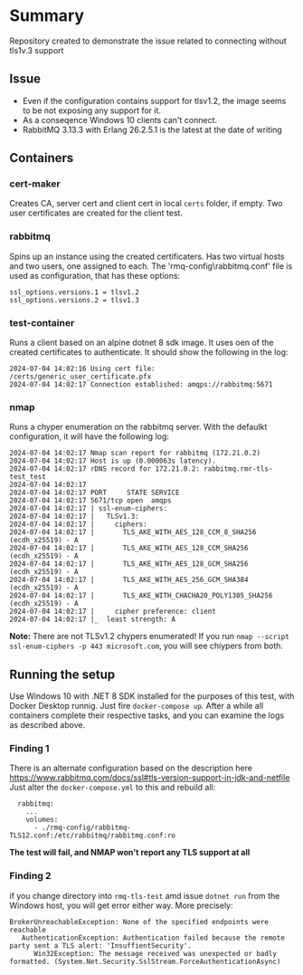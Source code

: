 # Summary
Repository created to demonstrate the issue related to connecting without tls1v.3 support

## Issue
- Even if the configuration contains support for tlsv1.2, the image seems to be not exposing any support for it.
- As a conseqence Windows 10 clients can't connect.
- RabbitMQ 3.13.3 with Erlang 26.2.5.1 is the latest at the date of writing

## Containers
### cert-maker

Creates CA, server cert and client cert in local `certs` folder, if empty. 
Two user certificates are created for the client test.

### rabbitmq

Spins up an instance using the created certificaters. Has two virtual hosts and two users, one assigned to each.
The 'rmq-config\rabbitmq.conf' file is used as configuration, that has these options:

```
ssl_options.versions.1 = tlsv1.2
ssl_options.versions.2 = tlsv1.3
```

### test-container

Runs a client based on an alpine dotnet 8 sdk image. It uses oen of the created certificates to authenticate.
It should show the following in the log:
```
2024-07-04 14:02:16 Using cert file: /certs/generic_user_certificate.pfx
2024-07-04 14:02:17 Connection established: amqps://rabbitmq:5671
```

### nmap

Runs a chyper enumeration on the rabbitmq server.
With the defaulkt configuration, it will have the following log:
```
2024-07-04 14:02:17 Nmap scan report for rabbitmq (172.21.0.2)
2024-07-04 14:02:17 Host is up (0.000063s latency).
2024-07-04 14:02:17 rDNS record for 172.21.0.2: rabbitmq.rmr-tls-test_test
2024-07-04 14:02:17 
2024-07-04 14:02:17 PORT     STATE SERVICE
2024-07-04 14:02:17 5671/tcp open  amqps
2024-07-04 14:02:17 | ssl-enum-ciphers: 
2024-07-04 14:02:17 |   TLSv1.3: 
2024-07-04 14:02:17 |     ciphers: 
2024-07-04 14:02:17 |       TLS_AKE_WITH_AES_128_CCM_8_SHA256 (ecdh_x25519) - A
2024-07-04 14:02:17 |       TLS_AKE_WITH_AES_128_CCM_SHA256 (ecdh_x25519) - A
2024-07-04 14:02:17 |       TLS_AKE_WITH_AES_128_GCM_SHA256 (ecdh_x25519) - A
2024-07-04 14:02:17 |       TLS_AKE_WITH_AES_256_GCM_SHA384 (ecdh_x25519) - A
2024-07-04 14:02:17 |       TLS_AKE_WITH_CHACHA20_POLY1305_SHA256 (ecdh_x25519) - A
2024-07-04 14:02:17 |     cipher preference: client
2024-07-04 14:02:17 |_  least strength: A 
```
**Note:** There are not TLSv1.2 chypers enumerated! If you run `nmap --script ssl-enum-ciphers -p 443 microsoft.com`, you will see chíypers from both.

## Running the setup
Use Windows 10 with .NET 8 SDK installed for the purposes of this test, with Docker Desktop runnig.
Just fire `docker-compose up`.
After a while all containers complete their respective tasks, and you can examine the logs as described above. 

### Finding 1
There is an alternate configuration based on the description here https://www.rabbitmq.com/docs/ssl#tls-version-support-in-jdk-and-netfile 
Just alter the `docker-compose.yml` to this and rebuild all:
``` 
  rabbitmq:
    ...
    volumes:
      - ./rmq-config/rabbitmq-TLS12.conf:/etc/rabbitmq/rabbitmq.conf:ro
```

**The test will fail, and NMAP won't report any TLS support at all**

### Finding 2
if you change directory into `rmq-tls-test` amd issue `dotnet run` from the Windows host, you will get error either way.
More precisely:
```
BrokerUnreachableException: None of the specified endpoints were reachable
   AuthenticationException: Authentication failed because the remote party sent a TLS alert: 'InsuffientSecurity'.
      Win32Exception: The message received was unexpected or badly formatted. (System.Net.Security.SslStream.ForceAuthenticationAsync)
```
